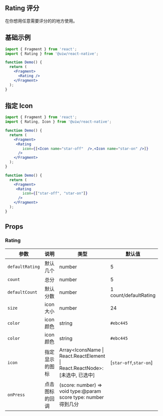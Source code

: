 
Rating 评分
---

在你想用任意需要评分的的地方使用。

## 基础示例

```jsx
import { Fragment } from 'react';
import { Rating } from '@uiw/react-native';

function Demo() {
  return (
    <Fragment>
      <Rating />
    </Fragment>
  );
}
```

## 指定 Icon

```jsx
import { Fragment } from 'react';
import { Rating, Icon } from '@uiw/react-native';

function Demo() {
  return (
    <Fragment>
     <Rating 
        icon={[<Icon name="star-off"  />,<Icon name="star-on" />]}
      />
    </Fragment>
  );
}

function Demo() {
  return (
    <Fragment>
     <Rating 
        icon={["star-off", "star-on"]}
      />
    </Fragment>
  );
}

```

## Props

### Rating

| 参数 | 说明 | 类型 | 默认值 |
| --- | --- | --- | --- |
| `defaultRating` | 默认几个 | number | 5 |
| `count` | 总分 | number |5|
| `defaultCount` | 默认分数 | number| 1 count/defaultRating |
| `size` | icon 大小 | number | 24|
| `color` | icon 颜色 | string | `#ebc445`|
| `color` | icon 颜色 | string | `#ebc445`|
| `icon` | 指定显示的图标 | Array<IconsName \| React.ReactElement \| React.ReactNode>: [未选中, 已选中]| [`star-off`,`star-on`]|
| `onPress` | 点击图标的回调 | (score: number) => void type:@param score type: number 得到几分 | |


